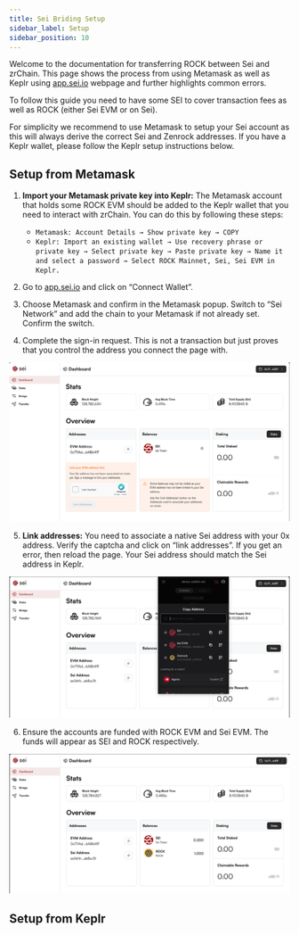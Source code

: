```yaml
---
title: Sei Briding Setup
sidebar_label: Setup
sidebar_position: 10
---
```


Welcome to the documentation for transferring ROCK between Sei and zrChain. This page shows the process from using Metamask as well as Keplr using [app.sei.io](http://app.sei.io) webpage and further highlights common errors. 

To follow this guide you need to have some SEI to cover transaction fees as well as ROCK (either Sei EVM or on Sei).

For simplicity we recommend to use Metamask to setup your Sei account as this will always derive the correct Sei and Zenrock addresses. If you have a Keplr wallet, please follow the Keplr setup instructions below.

## Setup from Metamask

1. **Import your Metamask private key into Keplr:** The Metamask account that holds some ROCK EVM should be added to the Keplr wallet that you need to interact with zrChain. You can do this by following these steps:

   - `Metamask: Account Details → Show private key → COPY`
   - `Keplr: Import an existing wallet → Use recovery phrase or private key → Select private key → Paste private key → Name it and select a password → Select ROCK Mainnet, Sei, Sei EVM in Keplr.`

2. Go to [app.sei.io](http://app.sei.io) and click on “Connect Wallet”.

3. Choose Metamask and confirm in the Metamask popup. Switch to “Sei Network” and add the chain to your Metamask if not already set. Confirm the switch.

4. Complete the sign-in request. This is not a transaction but just proves that you control the address you connect the page with.

<div style={{maxWidth: "800px", margin: "0 auto"}}>

![Unlinked Sei app](../../../static/img/sei-app-mm-unlinked.png)

</div>

5. **Link addresses:** You need to associate a native Sei address with your 0x address. Verify the captcha and click on “link addresses”. If you get an error, then reload the page. Your Sei address should match the Sei address in Keplr.

<div style={{maxWidth: "800px", margin: "0 auto"}}>

![Linked Sei app](../../../static/img/sei-app-mm-linked.png)

</div>

6. Ensure the accounts are funded with ROCK EVM and Sei EVM. The funds will appear as SEI and ROCK respectively.

<div style={{maxWidth: "800px", margin: "0 auto"}}>

![Funded Sei app](../../../static/img/sei-app-mm-funded.png)

</div>

## Setup from Keplr

